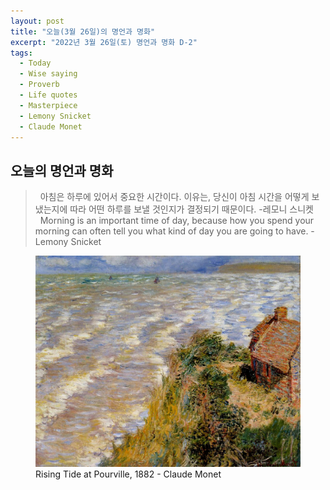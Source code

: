 ```yaml
---
layout: post
title: "오늘(3월 26일)의 명언과 명화"
excerpt: "2022년 3월 26일(토) 명언과 명화 D-2"
tags: 
  - Today
  - Wise saying
  - Proverb
  - Life quotes
  - Masterpiece
  - Lemony Snicket
  - Claude Monet
---
```

## 오늘의 명언과 명화

> &nbsp; 아침은 하루에 있어서 중요한 시간이다. 이유는, 당신이 아침 시간을 어떻게 보냈는지에 따라 어떤 하루를 보낼 것인지가 결정되기 때문이다. -레모니 스니켓 <br/> 
&nbsp; Morning is an important time of day, because how you spend your morning can often tell you what kind of day you are going to have. -Lemony Snicket

<figure>
    <a href="/images/Wise-Masterpiece/Claude_Monet_1.jpg"><img src="/images/Wise-Masterpiece/Claude_Monet_1.jpg"></a>
    <figcaption> Rising Tide at Pourville, 1882 - Claude Monet </figcaption>
</figure>
